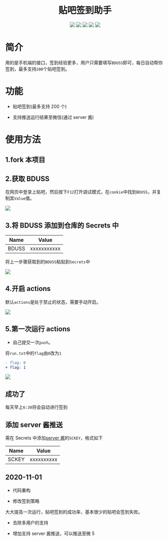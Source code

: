 <div align="center"> 
<h1 align="center">贴吧签到助手</h1>
<img src="https://img.shields.io/github/issues/srcrs/TiebaSignIn?color=green">
<img src="https://img.shields.io/github/stars/srcrs/TiebaSignIn?color=yellow">
<img src="https://img.shields.io/github/forks/srcrs/TiebaSignIn?color=orange">
<img src="https://img.shields.io/github/license/srcrs/TiebaSignIn?color=ff69b4">
<img src="https://img.shields.io/github/languages/code-size/srcrs/TiebaSignIn?color=blueviolet">
</div>

# 简介

用的是手机端的接口，签到经验更多，用户只需要填写`BDUSS`即可，每日自动帮你签到，最多支持`200`个贴吧签到。

# 功能

- 贴吧签到(最多支持 200 个)

- 支持推送运行结果至微信(通过 server 酱)

# 使用方法

## 1.fork 本项目

## 2.获取 BDUSS

在网页中登录上贴吧，然后按下`F12`打开调试模式，在`cookie`中找到`BDUSS`，并复制其`Value`值。

![](./assets/获取BDUSS.gif)

## 3.将 BDUSS 添加到仓库的 Secrets 中

| Name  | Value       |
| ----- | ----------- |
| BDUSS | xxxxxxxxxxx |

将上一步骤获取到的`BDUSS`粘贴到`Secrets`中

![](./assets/添加BDUSS.gif)

## 4.开启 actions

默认`actions`是处于禁止的状态，需要手动开启。

![](./assets/开启actions.gif)

## 5.第一次运行 actions

- 自己提交一次`push`。

将`run.txt`中的`flag`由`0`改为`1`

```patch
- flag: 0
+ flag: 1
```

![](./assets/运行结果.gif)

## 成功了

每天早上`6:30`将会自动进行签到

## 添加 server 酱推送

需在 Secrets 中添加[server 酱](http://sc.ftqq.com/)的`SCKEY`，格式如下

| Name  | Value      |
| ----- | ---------- |
| SCKEY | xxxxxxxxxx |

## 2020-11-01

- 代码重构

- 修改签到策略

大大提高一次运行，贴吧签到的成功率，基本很少的贴吧会签到失败。

- 去除多用户的支持

- 增加支持 server 酱推送，可以推送至微 5
